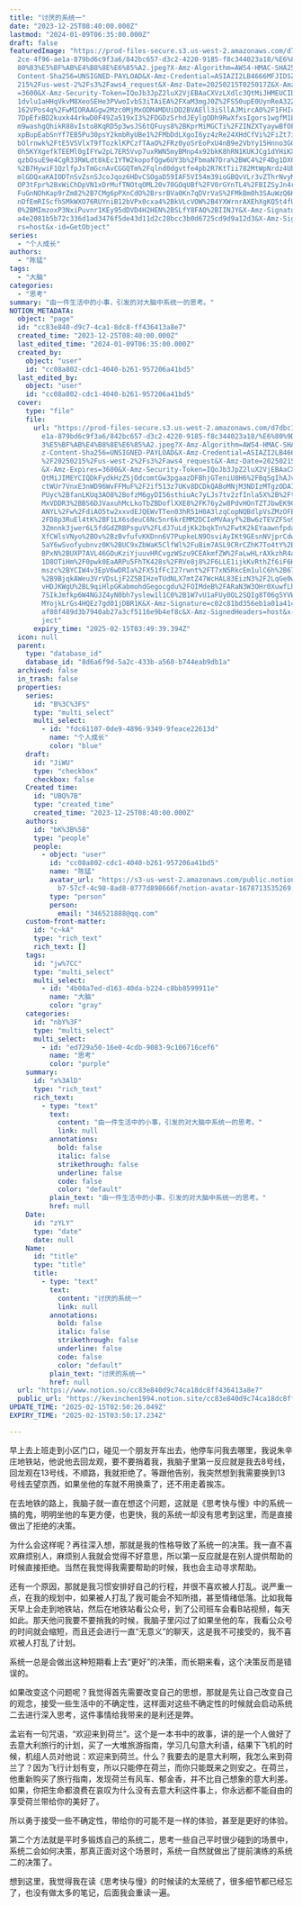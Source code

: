 ```yaml
---
title: "讨厌的系统一"
date: "2023-12-25T08:40:00.000Z"
lastmod: "2024-01-09T06:35:00.000Z"
draft: false
featuredImage: "https://prod-files-secure.s3.us-west-2.amazonaws.com/d7dbc101-8\
  2ce-4f96-ae1a-879bd6c9f3a6/842bc657-d3c2-4220-9185-f8c344023a18/%E6%80%9D%E8%\
  80%83%E5%BF%AB%E4%B8%8E%E6%85%A2.jpeg?X-Amz-Algorithm=AWS4-HMAC-SHA256&X-Amz-\
  Content-Sha256=UNSIGNED-PAYLOAD&X-Amz-Credential=ASIAZI2LB4666MFJIDSZ%2F20250\
  215%2Fus-west-2%2Fs3%2Faws4_request&X-Amz-Date=20250215T025017Z&X-Amz-Expires\
  =3600&X-Amz-Security-Token=IQoJb3JpZ2luX2VjEBAaCXVzLXdlc3QtMiJHMEUCIDQOsfeaEI\
  1dvlu1aHHqVkvM8XeoSEHe3PVwoIvbS3iTAiEA%2FXaM3mgJ0Z%2FS50upE0UynReA32ZrRbvfU25\
  162VPos4q%2FwMIORAAGgw2Mzc0MjMxODM4MDUiDD2BVAEll3iSllAJMircA0%2F1FHIcu5QO66P0\
  7DpEfxBD2kuxk44rkwD0F49Za519xI3%2FDGDzSrhdJEylgODh9RwXfxsIgors1wgfM1LAOmeleiq\
  m9washgQhikR88vIsto8KqRD5p3wsJS6tQFuys8%2BKprMiMGCTi%2FZINZXTyaywBfOFzWp3eKcR\
  xpBupEabSnYf7EB5Pu30psY2kmbRyUBe1%2FMbDdLXgoI6yz4zRe24XHdCfVi%2FiZt7iPsm68Gex\
  bOlrnwk%2FtE5VSVlxT9fTozklKPCzfTAaO%2FRz0yoSrEoPxU4nB9e2VbYy15Hnno3GGNYpfekd2\
  0h5KYXgefkTEEMl0gIFYw2pL7ER5Vvp7uxRWN5myBMnp4x92bkK8hRN1KUKJCg1dYHiKXvSviw84Y\
  qzbOsuE9e4CgR33RWLdt8kEc1YTW2kopofQgw6UY3b%2FbmaN7Dra%2BWC4%2F4Dg1DX6G%2FPECr\
  %2B7HywiF1QzlfpJsTmGcnAvCGGQTm%2Fqlnd0dgvtfe4pb2R7KtTii782MtWpNrdz4UbPsEJedGi\
  mlGDQxaKAIODTnSvZsnSJcoJqoz6HDvCSOgaD59IAF5VI54m39ioGBQvVLr3vZThrNvyMcUTCndTV\
  OP3tFpr%2BxWiChDpVN1xDrMufTNOtqOML20v70GOqUBf%2FV0rGYnTL4%2FBIZSyJn4rzrE1CJ%2\
  FuGnNOhKap9rZm82%2B7CMg6pPXnCdO%2BrsrBVa0Kn7qDVrVaS%2FMkBm0h3SAuWzQ6HlVc2Xg7D\
  nDfEmRIScfhSMkWXO76RUYniB12bVPx0cxa4%2BkVLcVOW%2B4YXWrnrAXEhXgKQ5t4fU7FxmzQii\
  0%2BMImzoxP3NxiPuvnr1KEy95dDVD4H2HEN%2BSLfY8FAQ%2BIINJY&X-Amz-Signature=f3948\
  a4e2081b5b72c336d1ad3476f5de43d11d2c28bcc3b0d6725cd9d9a12d3&X-Amz-SignedHeade\
  rs=host&x-id=GetObject"
series:
  - "个人成长"
authors:
  - "陈猛"
tags:
  - "大脑"
categories:
  - "思考"
summary: "由一件生活中的小事，引发的对大脑中系统一的思考。"
NOTION_METADATA:
  object: "page"
  id: "cc83e840-d9c7-4ca1-8dc8-ff436413a8e7"
  created_time: "2023-12-25T08:40:00.000Z"
  last_edited_time: "2024-01-09T06:35:00.000Z"
  created_by:
    object: "user"
    id: "cc08a802-cdc1-4040-b261-957206a41bd5"
  last_edited_by:
    object: "user"
    id: "cc08a802-cdc1-4040-b261-957206a41bd5"
  cover:
    type: "file"
    file:
      url: "https://prod-files-secure.s3.us-west-2.amazonaws.com/d7dbc101-82ce-4f96-a\
        e1a-879bd6c9f3a6/842bc657-d3c2-4220-9185-f8c344023a18/%E6%80%9D%E8%80%8\
        3%E5%BF%AB%E4%B8%8E%E6%85%A2.jpeg?X-Amz-Algorithm=AWS4-HMAC-SHA256&X-Am\
        z-Content-Sha256=UNSIGNED-PAYLOAD&X-Amz-Credential=ASIAZI2LB466ULC3LGOP\
        %2F20250215%2Fus-west-2%2Fs3%2Faws4_request&X-Amz-Date=20250215T024939Z\
        &X-Amz-Expires=3600&X-Amz-Security-Token=IQoJb3JpZ2luX2VjEBAaCXVzLXdlc3\
        QtMiJIMEYCIQDkFydkHzZSjOdcomtGw3pgaazDFBhjGTeniU8H6%2FBqSgIhAJvQ0LZ2T66\
        ctWUr7VnxE3nWD96WvFFMuF%2F2if513z7UKv8DCDkQABoMNjM3NDIzMTgzODA1IgwHI8LT\
        PUyc%2BfanLKUq3AO8%2BofzM6gyDI56sthiuAc7yLJs7tv2zfInla5X%2B%2Ftb7qSCoZ1\
        MxVDDR3%2BBS6DJVaxuhMcLkoTbZBDoflXXE8%2FK76y2w8PdvHOnTZTJbwEK9CJRxTRsdU\
        ANYL%2Fw%2FdiAO5tw2xxvdEJQEWvTTen03hR51H0A3lzqCopNQBdlpVsZMzOFEyN9rDXI%\
        2FD8p3RuEl4tK%2BF1LX6sdeuC6Nc5nr6krEMM2DCIeMVAayf%2Bw6zTEVZFSo934ZaJtLf\
        3Zmnnk3jwer6L5fdGdZRBPsguV%2FLdJ7uLdjKk2bqkTn%2FwtK2kEYaawnfpdakBvaB4eC\
        XfCWlsVNyo%2BOv%2BzBvfufvKKDnn6V7PupkeLN9OsviAyIKt9GEsnNVjprCdwmfZgNjLX\
        5aY6wSvofyubnvz0K%2BUC9xZbWaK5ClfWl%2FuBim7ASL9CRrCZhK7To4tY%2BDc41fn%2\
        BPxN%2BUXP7AVL46GOuKziYjuuvHRCvgzWSzu9CEAkmfZW%2FaLwHLrAXkzhR4aT4DyMhuE\
        1D8OTiHm%2F0pwk0EaARPu5FhTK428s%2FRVe8j8%2F6LLE1ijkKvRthZf6iF6HqCSeNxRL\
        mszc%2BYCIW4v3EpV6wDRIa%2FX51fFcI27rwnt%2FT7xN5RkcEm1ulC6h%2B670UBzCttL\
        %2B9BjqkAWeu3VrVDsLjF2Z5BIHzeTUdNLX7mtZ47WcHAL83EizN3%2F2LqGe0wXOBFBOA5\
        vHDJKWgU%2BL9qiHlpGKabmohdGegocgdu%2FOIMdeB%2FARaN3W3OHr0XuwfLhy4RpRn0e\
        7SIkJmfkp6W4NGJZ4yN0bh7yslew1l1C0%2B1W7vU1aFUy0OL2SQIg8T06g5YVWB8bztgSy\
        MYojkLrGs4HQEz7gd01jDBR1K&X-Amz-Signature=c02c81bd356eb1a01a41451cd25b4\
        af08f489d3b7940ab27a3cf5116e9b4ef8c&X-Amz-SignedHeaders=host&x-id=GetOb\
        ject"
      expiry_time: "2025-02-15T03:49:39.394Z"
  icon: null
  parent:
    type: "database_id"
    database_id: "8d6a6f9d-5a2c-433b-a560-b744eab9db1a"
  archived: false
  in_trash: false
  properties:
    series:
      id: "B%3C%3FS"
      type: "multi_select"
      multi_select:
        - id: "fdc61107-0de9-4896-9349-9feace22613d"
          name: "个人成长"
          color: "blue"
    draft:
      id: "JiWU"
      type: "checkbox"
      checkbox: false
    Created time:
      id: "UBQ%7B"
      type: "created_time"
      created_time: "2023-12-25T08:40:00.000Z"
    authors:
      id: "bK%3B%5B"
      type: "people"
      people:
        - object: "user"
          id: "cc08a802-cdc1-4040-b261-957206a41bd5"
          name: "陈猛"
          avatar_url: "https://s3-us-west-2.amazonaws.com/public.notion-static.com/775523\
            b7-57cf-4c98-8ad8-8777d898666f/notion-avatar-1678713535269.png"
          type: "person"
          person:
            email: "346521888@qq.com"
    custom-front-matter:
      id: "c~kA"
      type: "rich_text"
      rich_text: []
    tags:
      id: "jw%7CC"
      type: "multi_select"
      multi_select:
        - id: "4b08a7ed-d163-40da-b224-c8bb8599911e"
          name: "大脑"
          color: "gray"
    categories:
      id: "nbY%3F"
      type: "multi_select"
      multi_select:
        - id: "ed729a50-16e0-4cdb-9083-9c106716cef6"
          name: "思考"
          color: "purple"
    summary:
      id: "x%3AlD"
      type: "rich_text"
      rich_text:
        - type: "text"
          text:
            content: "由一件生活中的小事，引发的对大脑中系统一的思考。"
            link: null
          annotations:
            bold: false
            italic: false
            strikethrough: false
            underline: false
            code: false
            color: "default"
          plain_text: "由一件生活中的小事，引发的对大脑中系统一的思考。"
          href: null
    Date:
      id: "zYLY"
      type: "date"
      date: null
    Name:
      id: "title"
      type: "title"
      title:
        - type: "text"
          text:
            content: "讨厌的系统一"
            link: null
          annotations:
            bold: false
            italic: false
            strikethrough: false
            underline: false
            code: false
            color: "default"
          plain_text: "讨厌的系统一"
          href: null
  url: "https://www.notion.so/cc83e840d9c74ca18dc8ff436413a8e7"
  public_url: "https://kevinchen1994.notion.site/cc83e840d9c74ca18dc8ff436413a8e7"
UPDATE_TIME: "2025-02-15T02:50:26.049Z"
EXPIRY_TIME: "2025-02-15T03:50:17.234Z"

---
```

<link rel="stylesheet" href="https://cdn.jsdelivr.net/npm/katex@0.16.2/dist/katex.min.css" integrity="sha384-bYdxxUwYipFNohQlHt0bjN/LCpueqWz13HufFEV1SUatKs1cm4L6fFgCi1jT643X" crossorigin="anonymous">


早上去上班走到小区门口，碰见一个朋友开车出去，他停车问我去哪里，我说朱辛庄地铁站，他说他去回龙观，要不要捎着我，我脑子里第一反应就是我去8号线，回龙观在13号线，不顺路，我就拒绝了。等跟他告别，我突然想到我需要换到13号线去望京西，如果坐他的车就不用换乘了，还不用走着挨冻。


在去地铁的路上，我脑子就一直在想这个问题，这就是《思考快与慢》中的系统一搞的鬼，明明坐他的车更方便，也更快，我的系统一却没有思考到这里，而是直接做出了拒绝的决策。


为什么会这样呢？再往深入想，那就是我的性格导致了系统一的决策。我一直不喜欢麻烦别人，麻烦别人我就会觉得不好意思，所以第一反应就是在别人提供帮助的时候直接拒绝。当然在我觉得我需要帮助的时候，我也会主动寻求帮助。


还有一个原因，那就是我习惯安排好自己的行程，并很不喜欢被人打乱。说严重一点，在我的规划中，如果被人打乱了我可能会不知所措，甚至情绪低落。比如我每天早上会走到地铁站，然后在地铁站看公众号，到了公司班车会看B站视频，每天如此。那天他问我要不要捎我的时候，我脑子里闪过了如果坐他的车，我看公众号的时间就会缩短，而且还会进行一直“无意义”的聊天，这是我不可接受的，我不喜欢被人打乱了计划。


系统一总是会做出这种短期看上去“更好”的决策，而长期来看，这个决策反而是错误的。


如果改变这个问题呢？我觉得首先需要改变自己的思想，那就是先让自己改变自己的观念，接受一些生活中的不确定性，这样面对这些不确定性的时候就会启动系统二去进行深入思考，这件事情给我带来的是利还是弊。


孟岩有一句咒语，“欢迎来到荷兰”。这个是一本书中的故事，讲的是一个人做好了去意大利旅行的计划，买了一大堆旅游指南，学习几句意大利语，结果下飞机的时候，机组人员对他说：欢迎来到荷兰。什么？我要去的是意大利啊，我怎么来到荷兰了？因为飞行计划有变，所以只能停在荷兰，而你只能既来之则安之。在荷兰，他重新购买了旅行指南，发现荷兰有风车、郁金香，并不比自己想象的意大利差。如果，你把生命都浪费在哀叹为什么没有去意大利这件事上，你永远都不能自由的享受荷兰带给你的美好了。


所以勇于接受一些不确定性，带给你的可能不是一样的体验，甚至是更好的体验。


第二个方法就是平时多锻炼自己的系统二，思考一些自己平时很少碰到的场景中，系统二会如何决策，那真正面对这个场景时，系统一自然就做出了提前演练的系统二的决策了。


想到这里，我觉得我在读《思考快与慢》的时候读的太笼统了，很多细节都已经忘了，也没有做太多的笔记，后面我会重读一遍。

